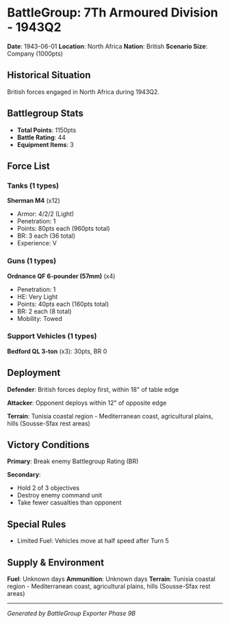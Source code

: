 # BattleGroup: 7Th Armoured Division - 1943Q2

**Date**: 1943-06-01
**Location**: North Africa
**Nation**: British
**Scenario Size**: Company (1000pts)

## Historical Situation

British forces engaged in North Africa during 1943Q2.

## Battlegroup Stats

- **Total Points**: 1150pts
- **Battle Rating**: 44
- **Equipment Items**: 3

## Force List

### Tanks (1 types)

**Sherman M4** (x12)
- Armor: 4/2/2 (Light)
- Penetration: 1
- Points: 80pts each (960pts total)
- BR: 3 each (36 total)
- Experience: V

### Guns (1 types)

**Ordnance QF 6-pounder (57mm)** (x4)
- Penetration: 1
- HE: Very Light
- Points: 40pts each (160pts total)
- BR: 2 each (8 total)
- Mobility: Towed

### Support Vehicles (1 types)

**Bedford QL 3-ton** (x3): 30pts, BR 0

## Deployment

**Defender**: British forces deploy first, within 18" of table edge

**Attacker**: Opponent deploys within 12" of opposite edge

**Terrain**: Tunisia coastal region - Mediterranean coast, agricultural plains, hills (Sousse-Sfax rest areas)

## Victory Conditions

**Primary**: Break enemy Battlegroup Rating (BR)

**Secondary**:
- Hold 2 of 3 objectives
- Destroy enemy command unit
- Take fewer casualties than opponent

## Special Rules

- Limited Fuel: Vehicles move at half speed after Turn 5

## Supply & Environment

**Fuel**: Unknown days
**Ammunition**: Unknown days
**Terrain**: Tunisia coastal region - Mediterranean coast, agricultural plains, hills (Sousse-Sfax rest areas)

---

*Generated by BattleGroup Exporter Phase 9B*

